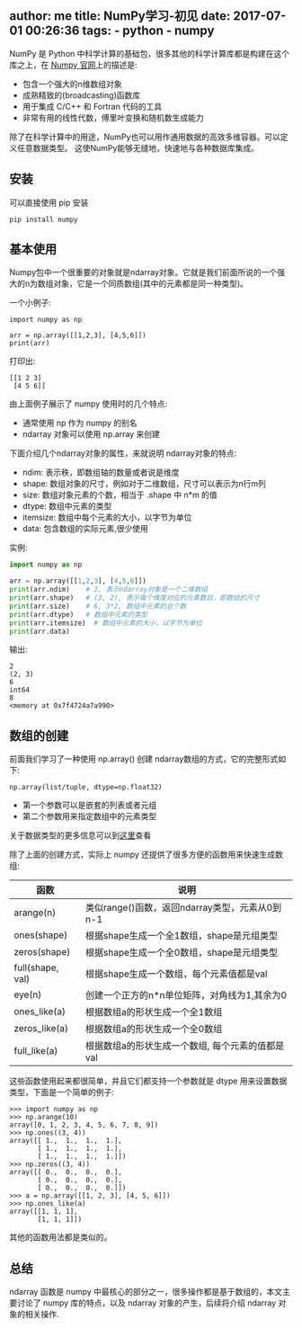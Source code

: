 author: me
title: NumPy学习-初见
date: 2017-07-01 00:26:36
tags:
    - python
    - numpy
---


NumPy 是 Python 中科学计算的基础包，很多其他的科学计算库都是构建在这个库之上，在 [Numpy 官网](http://www.numpy.org/)上的描述是:

- 包含一个强大的n维数组对象
- 成熟精致的(broadcasting)函数库
- 用于集成 C/C++ 和 Fortran 代码的工具
- 非常有用的线性代数，傅里叶变换和随机数生成能力

除了在科学计算中的用途，NumPy也可以用作通用数据的高效多维容器。可以定义任意数据类型。 这使NumPy能够无缝地，快速地与各种数据库集成。

## 安装

可以直接使用 pip 安装

```
pip install numpy
```

## 基本使用

Numpy包中一个很重要的对象就是ndarray对象。它就是我们前面所说的一个强大的n为数组对象，它是一个同质数组(其中的元素都是同一种类型)。


一个小例子:

```
import numpy as np

arr = np.array([[1,2,3], [4,5,6]])
print(arr)
```

打印出:

```
[[1 2 3]
 [4 5 6]]
```

由上面例子展示了 numpy 使用时的几个特点:

- 通常使用 np 作为 numpy 的别名
- ndarray 对象可以使用 np.array 来创建

下面介绍几个ndarray对象的属性，来就说明 ndarray对象的特点:

- ndim: 表示秩，即数组轴的数量或者说是维度
- shape: 数组对象的尺寸，例如对于二维数组，尺寸可以表示为n行m列
- size: 数组对象元素的个数，相当于 .shape 中 n*m 的值
- dtype: 数组中元素的类型
- itemsize: 数组中每个元素的大小，以字节为单位
- data: 包含数组的实际元素,很少使用

实例:

```python
import numpy as np

arr = np.array([[1,2,3], [4,5,6]])
print(arr.ndim)    # 2, 表示ndarray对象是一个二维数组
print(arr.shape)   # (3, 2), 表示每个维度对应的元素数目，即数组的尺寸
print(arr.size)    # 6, 3*2, 数组中元素的总个数
print(arr.dtype)   # 数组中元素的类型
print(arr.itemsize)  # 数组中元素的大小，以字节为单位
print(arr.data)     
```

输出:

```
2    
(2, 3)
6
int64
8
<memory at 0x7f4724a7a990>
```

## 数组的创建

前面我们学习了一种使用 np.array() 创建 ndarray数组的方式，它的完整形式如下:

```
np.array(list/tuple, dtype=np.float32)
```

- 第一个参数可以是嵌套的列表或者元组
- 第二个参数用来指定数组中的元素类型

关于数据类型的更多信息可以到[这里](https://docs.scipy.org/doc/numpy-dev/user/basics.types.html)查看

除了上面的创建方式，实际上 numpy 还提供了很多方便的函数用来快速生成数组:

|函数|说明|
|---|---|
|arange(n)|类似range()函数，返回ndarray类型，元素从0到n-1|
|ones(shape)|根据shape生成一个全1数组，shape是元组类型|
|zeros(shape)|根据shape生成一个全0数组，shape是元组类型|
|full(shape, val)|根据shape生成一个数组，每个元素值都是val|
|eye(n)|创建一个正方的n*n单位矩阵，对角线为1,其余为0|
|ones_like(a)|根据数组a的形状生成一个全1数组|
|zeros_like(a)|根据数组a的形状生成一个全0数组|
|full_like(a)|根据数组a的形状生成一个数组, 每个元素的值都是val|


这些函数使用起来都很简单，并且它们都支持一个参数就是 dtype 用来设置数据类型，下面是一个简单的例子:

```
>>> import numpy as np
>>> np.arange(10)
array([0, 1, 2, 3, 4, 5, 6, 7, 8, 9])
>>> np.ones((3, 4))
array([[ 1.,  1.,  1.,  1.],
       [ 1.,  1.,  1.,  1.],
       [ 1.,  1.,  1.,  1.]])
>>> np.zeros((3, 4))
array([[ 0.,  0.,  0.,  0.],
       [ 0.,  0.,  0.,  0.],
       [ 0.,  0.,  0.,  0.]])
>>> a = np.array([[1, 2, 3], [4, 5, 6]])
>>> np.ones_like(a)
array([[1, 1, 1],
       [1, 1, 1]])
```

其他的函数用法都是类似的。

## 总结

ndarray 函数是 numpy 中最核心的部分之一，很多操作都是基于数组的，本文主要讨论了 numpy 库的特点，以及 ndarray 对象的产生，后续将介绍 ndarray 对象的相关操作.
